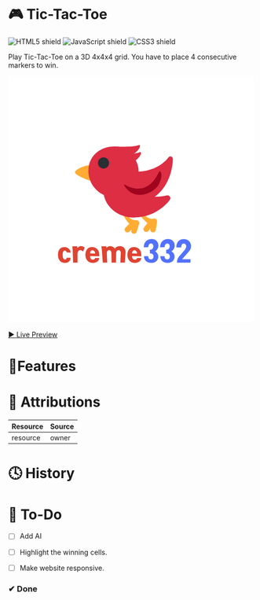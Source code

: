 # 🎮 Tic-Tac-Toe
![HTML5 shield](https://img.shields.io/badge/-HTML5-blue)
![JavaScript shield](https://img.shields.io/badge/-JavaScript-yellow)
![CSS3 shield](https://img.shields.io/badge/-CSS3-orange)

Play Tic-Tac-Toe on a 3D 4x4x4 grid. You have to place 4 consecutive markers to win. 

![GIF](assets/creme332.png)

[▶ Live Preview](https://creme332.github.io/my-odin-projects/tic-tac-toe/)

# 🚀Features


# 📌 Attributions
Resource | Source
---|---
resource| owner

# 🕓 History

# 🔨 To-Do
- [ ] Add AI
- [ ] Highlight the winning cells.

- [ ] Make website responsive.

### ✔ Done
